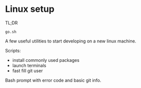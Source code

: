 # Linux setup

TL;DR
```
go.sh
```

A few useful utilities to start developing on a new linux machine.

Scripts:
* install commonly used packages
* launch terminals
* fast fill git user

Bash prompt with error code and basic git info.
